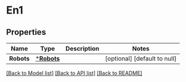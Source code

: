 # En1

## Properties
Name | Type | Description | Notes
------------ | ------------- | ------------- | -------------
**Robots** | [***Robots**](Robots.md) |  | [optional] [default to null]

[[Back to Model list]](../README.md#documentation-for-models) [[Back to API list]](../README.md#documentation-for-api-endpoints) [[Back to README]](../README.md)

